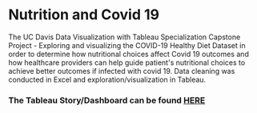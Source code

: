 #  Nutrition and Covid 19

The UC Davis Data Visualization with Tableau Specialization Capstone Project - Exploring and visualizing the COVID-19 Healthy Diet Dataset in order to determine how nutritional choices affect Covid 19 outcomes and how healthcare providers can help guide patient's nutritional choices to achieve better outcomes if infected with covid 19. Data cleaning was conducted in Excel and exploration/visualization in Tableau.

### The Tableau Story/Dashboard can be found [HERE](https://public.tableau.com/app/profile/jacqueline.alsina/viz/NutritionandCovid19/Story1)  

